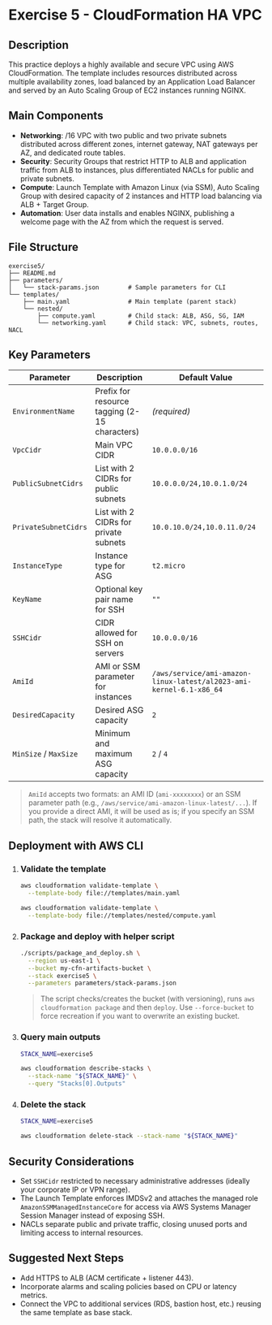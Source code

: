 # Exercise 5 - CloudFormation HA VPC

## Description

This practice deploys a highly available and secure VPC using AWS CloudFormation. The template includes resources distributed across multiple availability zones, load balanced by an Application Load Balancer and served by an Auto Scaling Group of EC2 instances running NGINX.

## Main Components

- **Networking**: /16 VPC with two public and two private subnets distributed across different zones, internet gateway, NAT gateways per AZ, and dedicated route tables.
- **Security**: Security Groups that restrict HTTP to ALB and application traffic from ALB to instances, plus differentiated NACLs for public and private subnets.
- **Compute**: Launch Template with Amazon Linux (via SSM), Auto Scaling Group with desired capacity of 2 instances and HTTP load balancing via ALB + Target Group.
- **Automation**: User data installs and enables NGINX, publishing a welcome page with the AZ from which the request is served.

## File Structure

```
exercise5/
├── README.md
├── parameters/
│   └── stack-params.json        # Sample parameters for CLI
└── templates/
    ├── main.yaml                # Main template (parent stack)
    └── nested/
        ├── compute.yaml         # Child stack: ALB, ASG, SG, IAM
        └── networking.yaml      # Child stack: VPC, subnets, routes, NACL
```

## Key Parameters

| Parameter | Description | Default Value |
|-----------|-------------|---------------|
| `EnvironmentName` | Prefix for resource tagging (2-15 characters) | _(required)_ |
| `VpcCidr` | Main VPC CIDR | `10.0.0.0/16` |
| `PublicSubnetCidrs` | List with 2 CIDRs for public subnets | `10.0.0.0/24,10.0.1.0/24` |
| `PrivateSubnetCidrs` | List with 2 CIDRs for private subnets | `10.0.10.0/24,10.0.11.0/24` |
| `InstanceType` | Instance type for ASG | `t2.micro` |
| `KeyName` | Optional key pair name for SSH | `""` |
| `SSHCidr` | CIDR allowed for SSH on servers | `10.0.0.0/16` |
| `AmiId` | AMI or SSM parameter for instances | `/aws/service/ami-amazon-linux-latest/al2023-ami-kernel-6.1-x86_64` |
| `DesiredCapacity` | Desired ASG capacity | `2` |
| `MinSize` / `MaxSize` | Minimum and maximum ASG capacity | `2` / `4` |

> `AmiId` accepts two formats: an AMI ID (`ami-xxxxxxxx`) or an SSM parameter path (e.g., `/aws/service/ami-amazon-linux-latest/...`). If you provide a direct AMI, it will be used as is; if you specify an SSM path, the stack will resolve it automatically.

## Deployment with AWS CLI

1. ### Validate the template
   ```bash
   aws cloudformation validate-template \
     --template-body file://templates/main.yaml

   aws cloudformation validate-template \
     --template-body file://templates/nested/compute.yaml
   ```

2. ### Package and deploy with helper script
   ```bash
   ./scripts/package_and_deploy.sh \
     --region us-east-1 \
     --bucket my-cfn-artifacts-bucket \
     --stack exercise5 \
     --parameters parameters/stack-params.json
   ```

   > The script checks/creates the bucket (with versioning), runs `aws cloudformation package` and then `deploy`. Use `--force-bucket` to force recreation if you want to overwrite an existing bucket.

3. ### Query main outputs
   ```bash
   STACK_NAME=exercise5

   aws cloudformation describe-stacks \
     --stack-name "${STACK_NAME}" \
     --query "Stacks[0].Outputs"
   ```

4. ### Delete the stack
   ```bash
   STACK_NAME=exercise5

   aws cloudformation delete-stack --stack-name "${STACK_NAME}"
   ```

## Security Considerations

- Set `SSHCidr` restricted to necessary administrative addresses (ideally your corporate IP or VPN range).
- The Launch Template enforces IMDSv2 and attaches the managed role `AmazonSSMManagedInstanceCore` for access via AWS Systems Manager Session Manager instead of exposing SSH.
- NACLs separate public and private traffic, closing unused ports and limiting access to internal resources.

## Suggested Next Steps

- Add HTTPS to ALB (ACM certificate + listener 443).
- Incorporate alarms and scaling policies based on CPU or latency metrics.
- Connect the VPC to additional services (RDS, bastion host, etc.) reusing the same template as base stack.
